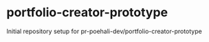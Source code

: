 # portfolio-creator-prototype

Initial repository setup for pr-poehali-dev/portfolio-creator-prototype